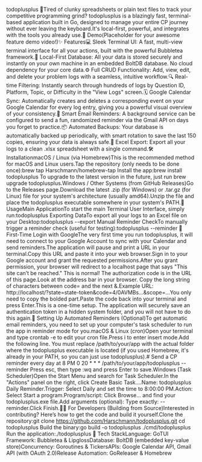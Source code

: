 todoplusplus 🚀Tired of clunky spreadsheets or plain text files to track your competitive programming grind? todoplusplus is a blazingly fast, terminal-based application built in Go, designed to manage your entire CP journey without ever leaving the keyboard.It's local-first, powerful, and integrates with the tools you already use.🎥 Demo(Placeholder for your awesome feature demo video!)✨ Features💻 Sleek Terminal UI: A fast, multi-view terminal interface for all your actions, built with the powerful Bubbletea framework.💾 Local-First Database: All your data is stored securely and instantly on your own machine in an embedded BoltDB database. No cloud dependency for your core data.⚙️ Full CRUD Functionality: Add, view, edit, and delete your problem logs with a seamless, intuitive workflow.🔍 Real-time Filtering: Instantly search through hundreds of logs by Question ID, Platform, Topic, or Difficulty in the "View Logs" screen.🗓️ Google Calendar Sync: Automatically creates and deletes a corresponding event on your Google Calendar for every log entry, giving you a powerful visual overview of your consistency.📧 Smart Email Reminders: A background service can be configured to send a fun, randomized reminder via the Gmail API on days you forget to practice.📦 Automated Backups: Your database is automatically backed up periodically, with smart rotation to save the last 150 copies, ensuring your data is always safe.📄 Excel Export: Export all your logs to a clean .xlsx spreadsheet with a single command.🛠️ InstallationmacOS / Linux (via Homebrew)This is the recommended method for macOS and Linux users.Tap the repository (only needs to be done once):brew tap Harschmann/homebrew-tap
Install the app:brew install todoplusplus
To upgrade to the latest version in the future, just run brew upgrade todoplusplus.Windows / Other Systems (from GitHub Releases)Go to the Releases page.Download the latest .zip (for Windows) or .tar.gz (for Linux) file for your system's architecture (usually amd64).Unzip the file and place the todoplusplus executable somewhere in your system's PATH.🚀 UsageMain ApplicationTo start the main Terminal User Interface, simply run:todoplusplus
Exporting DataTo export all your logs to an Excel file on your Desktop:todoplusplus --export
Manual Reminder CheckTo manually trigger a reminder check (useful for testing):todoplusplus --reminder
🔑 First-Time Login with GoogleThe very first time you run todoplusplus, it will need to connect to your Google Account to sync with your Calendar and send reminders.The application will pause and print a URL in your terminal.Copy this URL and paste it into your web browser.Sign in to your Google account and grant the requested permissions.After you grant permission, your browser will redirect to a localhost page that says "This site can’t be reached." This is normal! The authorization code is in the URL of this page.Look at the address bar in your browser. Copy the long string of characters between code= and the next &.Example URL: http://localhost/?state=state-token&code=4/0AVMBs...&scope=...You only need to copy the bolded part.Paste the code back into your terminal and press Enter.This is a one-time setup. The application will securely save an authentication token in a hidden system folder, and you will not have to do this again.🤖 Setting Up Automated Reminders (Optional)To get automatic email reminders, you need to set up your computer's task scheduler to run the app in reminder mode for you.macOS & Linux (cron)Open your terminal and type crontab -e to edit your cron file.Press i to enter insert mode.Add the following line. You must replace /path/to/your/app with the actual folder where the todoplusplus executable is located (if you used Homebrew, it's already in your PATH, so you can just use todoplusplus).# Send a CP reminder every day at 8 PM
0 20 * * * /path/to/your/app/todoplusplus --reminder
Press esc, then type :wq and press Enter to save.Windows (Task Scheduler)Open the Start Menu and search for Task Scheduler.In the "Actions" panel on the right, click Create Basic Task....Name: todoplusplus Daily Reminder.Trigger: Select Daily and set the time to 8:00:00 PM.Action: Select Start a program.Program/script: Click Browse... and find your todoplusplus.exe file.Add arguments (optional): Type exactly: --reminder.Click Finish.👨‍💻 For Developers (Building from Source)Interested in contributing? Here’s how to get the code and build it yourself.Clone the repository:git clone https://github.com/Harschmann/todoplusplus.git
cd todoplusplus
Build the binary:go build -o todoplusplus ./cmd/todoplusplus
Run the application:./todoplusplus
🔧 Tech StackLanguage: GoTUI Framework: Bubbletea & LipglossDatabase: BoltDB (embedded key-value store)Concurrency: Goroutines & TickersAPIs: Google Calendar API, Gmail API (with OAuth 2.0)Release Automation: GoReleaser & Homebrew
